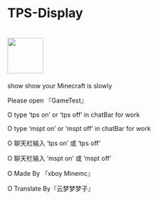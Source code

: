 # TPS-Display
# <img src="https://user-images.githubusercontent.com/86919167/173964866-a947e844-258b-4f4e-a4e8-382c9024b5de.png" width="80px">
show show your Minecraft is slowly

Please open 『GameTest』

O type ‘tps on’ or ‘tps off’ in chatBar for work

O type ‘mspt on’ or ‘mspt off’ in chatBar for work

O 聊天栏输入 ‘tps on’ 或 ‘tps off’

O 聊天栏输入 ‘mspt on’ 或 ‘mspt off’

O Made By 『xboy Minemc』

O Translate By『云梦梦梦子』
